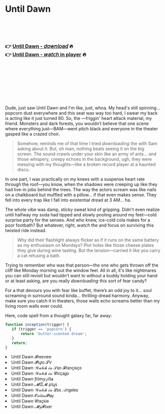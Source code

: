 <h1>Until Dawn</h1>

<br><br><br>

<h3>👉 <a href="https://Marios-stopchesriaplat1975.github.io/rnzpjcctrx/">Until Dawn - 𝘥𝘰𝘸𝘯𝘭𝘰𝘢𝘥</a> 🔥<br>
👉 <a href="https://Marios-stopchesriaplat1975.github.io/rnzpjcctrx/">Until Dawn - 𝘸𝘢𝘵𝘤𝘩 in player</a> 🔥
</h3>



<br><br><br><br><br><br><br>


Dude, just saw Until Dawn and I'm like, just, whoa. My head's still spinning... popcorn dust everywhere and this seat was way too hard, I swear my back is acting like it just turned 80. So, the  —friggin' heart attack material, my friend. Monsters and dark forests, you wouldn’t believe that one scene where everything just—BAM—went pitch black and everyone in the theater gasped like a crazed choir.

> Somehow, reminds me of that time I tried 𝘥𝘰𝘸𝘯𝘭𝘰𝘢𝘥𝘪𝘯𝘨 the   with Sam asking about it. But, oh man, nothing beats seeing it on the big screen. The sound crawls under your skin like an army of ants... and those whispery, creepy echoes in the background, ugh, they were messing with my thoughts—like a broken record player at a haunted disco.

In one part, I was practically on my knees with a suspense heart rate through the roof—you know, when the shadows were creeping up like they had live-in jobs behind the trees. The way the actors scream was like nails on a chalkboard but muffled with a pillow... if that even makes sense. They fell into every trap like I fall into existential dread at 3 AM… ha.

The whole vibe was damp, sticky sweat kind of gripping. Didn't even realize until halfway my soda had tipped and slowly pooling around my feet—cold surprise party for the senses. And who knew, ice-cold cola makes for a poor footbath? But whatever, right, 𝘸𝘢𝘵𝘤𝘩 the   and focus on surviving this twisted ride instead.

> Why did their flashlight always flicker as if it runs on the same battery as my enthusiasm on Mondays? Plot holes like those cheese plates they give during wine tasting. But the tension—carried it like you carry a cat refusing a bath.

Trying to remember who was that person—the one who gets thrown off the cliff like Monday morning out the window feel. All in all, it's like nightmares you can still revisit but wouldn’t want to without a buddy holding your hand or at least asking, are you really 𝘥𝘰𝘸𝘯𝘭𝘰𝘢𝘥𝘪𝘯𝘨 this sort of fear candy?

For a   that devours you with fear like buffet, there’s an odd joy to it... soul screaming in surround sound kinda... thrilling-dread harmony. Anyway, make sure you catch it in theaters, those walls echo screams better than my living room walls ever could.

Here, code spell from a thought galaxy far, far away:  
```javascript
function inception(trigger) {
   if (trigger == 'popcorn') {
       return 'butter-scented dream';
   }
   return;
}
```

<li>Until Dawn 𝓕𝗋𝖾𝖾ν𝖾𝖾</li>
<li>Until Dawn 𝓟𝗅ų𝗍𝗈 𝓣𝖵</li>
<li>Until Dawn 𝒲𝒶𝓉𝒸𝒽 𝒾𝓃 𝒮𝖺𝗇 𝓕𝗋𝖺𝗇ç𝗂𝗌ç𝗈</li>
<li>Until Dawn 𝒲𝒶𝓉𝒸𝒽 𝒾𝓃 𝓒𝗁𝗂ç𝖺𝗀𝗈</li>
<li>Until Dawn ƒ𝗂𝗅𝗆𝗒𝓏𝗂𝗅𝗅𝖆</li>
<li>Until Dawn 𝓜Ɠ𝓜 ρ𝗅ų𝗌</li>
<li>Until Dawn 𝒲𝒶𝓉𝒸𝒽 𝒾𝓃 𝓛𝗈𝗌 𝒜𝗇𝗀𝖾𝗅𝖾𝗌</li>
<li>Until Dawn 𝓞𝓃𝗂𝗈𝓃𝓟𝗅𝖆𝗒</li>
<li>Until Dawn 𝓒𝗋𝖺ç𝗄𝗅𝖾</li>
<li>Until Dawn 𝓜𝗒𝓕𝗅𝗂𝗑𝖾𝗋</li>
